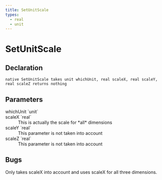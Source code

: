 ```yaml
---
title: SetUnitScale
types:
  - real
  - unit
---
```


# SetUnitScale

## Declaration

```
native SetUnitScale takes unit whichUnit, real scaleX, real scaleY, real scaleZ returns nothing
```

## Parameters
<dl>
  <dt>whichUnit `unit`</dt>
  <dd></dd>

  <dt>scaleX `real`</dt>
  <dd>This is actually the scale for *all* dimensions</dd>

  <dt>scaleY `real`</dt>
  <dd>This parameter is not taken into account</dd>

  <dt>scaleZ `real`</dt>
  <dd>This parameter is not taken into account</dd>
</dl>

## Bugs 
Only takes scaleX into account and uses scaleX for all three dimensions.